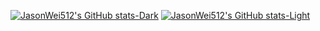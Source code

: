 <!--
**JasonWei512/JasonWei512** is a ✨ _special_ ✨ repository because its `README.md` (this file) appears on your GitHub profile.

Here are some ideas to get you started:

- 🔭 I’m currently working on ...
- 🌱 I’m currently learning ...
- 👯 I’m looking to collaborate on ...
- 🤔 I’m looking for help with ...
- 💬 Ask me about ...
- 📫 How to reach me: ...
- 😄 Pronouns: ...
- ⚡ Fun fact: ...
-->

[![JasonWei512's GitHub stats-Dark](https://github-readme-stats.vercel.app/api?username=JasonWei512&show_icons=true&theme=github_dark#gh-dark-mode-only)](https://github.com/JasonWei512/JasonWei512#gh-dark-mode-only)
[![JasonWei512's GitHub stats-Light](https://github-readme-stats.vercel.app/api?username=JasonWei512&show_icons=true&theme=default#gh-light-mode-only)](https://github.com/JasonWei512/JasonWei512#gh-light-mode-only)
